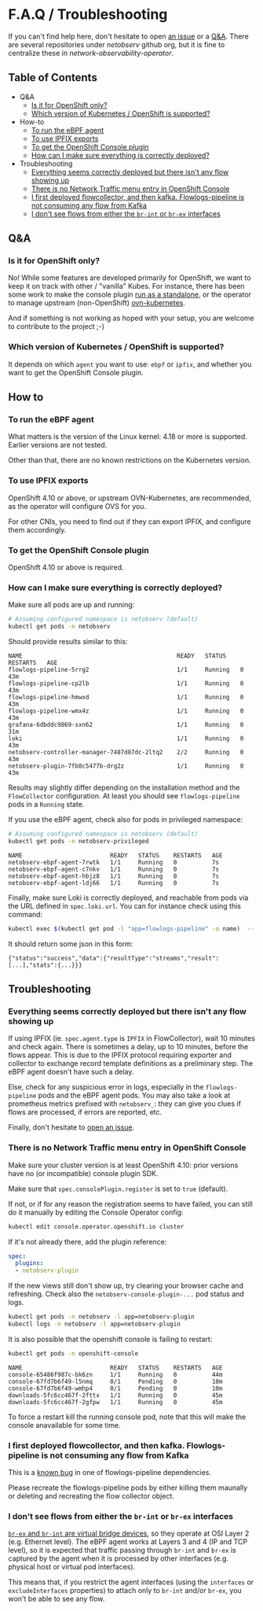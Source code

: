 # F.A.Q / Troubleshooting

If you can't find help here, don't hesitate to open [an issue](https://github.com/netobserv/network-observability-operator/issues) or a [Q&A](https://github.com/netobserv/network-observability-operator/discussions/categories/q-a). There are several repositories under _netobserv_ github org, but it is fine to centralize these in _network-observability-operator_.

## Table of Contents

* Q&A
  * [Is it for OpenShift only?](#is-it-for-openshift-only)
  * [Which version of Kubernetes / OpenShift is supported?](#which-version-of-kubernetes--openshift-is-supported)
* How-to
  * [To run the eBPF agent](#to-run-the-ebpf-agent)
  * [To use IPFIX exports](#to-use-ipfix-exports)
  * [To get the OpenShift Console plugin](#to-get-the-openshift-console-plugin)
  * [How can I make sure everything is correctly deployed?](#how-can-i-make-sure-everything-is-correctly-deployed)
* Troubleshooting
  * [Everything seems correctly deployed but there isn't any flow showing up](#everything-seems-correctly-deployed-but-there-isnt-any-flow-showing-up)
  * [There is no Network Traffic menu entry in OpenShift Console](#there-is-no-network-traffic-menu-entry-in-openshift-console)
  * [I first deployed flowcollector, and then kafka. Flowlogs-pipeline is not consuming any flow from Kafka](#i-first-deployed-flowcollector-and-then-kafka-flowlogs-pipeline-is-not-consuming-any-flow-from-kafka)
  * [I don't see flows from either the `br-int` or `br-ex` interfaces](#i-dont-see-flows-from-either-the-br-int-or-br-ex-interfaces)

## Q&A

### Is it for OpenShift only?

No! While some features are developed primarily for OpenShift, we want to keep it on track with other / "vanilla" Kubes. For instance, there has been some work to make the console plugin [run as a standalone](https://github.com/netobserv/network-observability-console-plugin/pull/163), or the operator to manage upstream (non-OpenShift) [ovn-kubernetes](https://github.com/netobserv/network-observability-operator/pull/97).

And if something is not working as hoped with your setup, you are welcome to contribute to the project ;-)

### Which version of Kubernetes / OpenShift is supported?

It depends on which `agent` you want to use: `ebpf` or `ipfix`, and whether you want to get the OpenShift Console plugin.

## How to

### To run the eBPF agent

What matters is the version of the Linux kernel: 4.18 or more is supported. Earlier versions are not tested.

Other than that, there are no known restrictions on the Kubernetes version.

### To use IPFIX exports

OpenShift 4.10 or above, or upstream OVN-Kubernetes, are recommended, as the operator will configure OVS for you.

For other CNIs, you need to find out if they can export IPFIX, and configure them accordingly.

### To get the OpenShift Console plugin

OpenShift 4.10 or above is required.

### How can I make sure everything is correctly deployed?

Make sure all pods are up and running:

```bash
# Assuming configured namespace is netobserv (default)
kubectl get pods -n netobserv
```

Should provide results similar to this:

```
NAME                                            READY   STATUS    RESTARTS   AGE
flowlogs-pipeline-5rrg2                         1/1     Running   0          43m
flowlogs-pipeline-cp2lb                         1/1     Running   0          43m
flowlogs-pipeline-hmwxd                         1/1     Running   0          43m
flowlogs-pipeline-wmx4z                         1/1     Running   0          43m
grafana-6dbddc9869-sxn62                        1/1     Running   0          31m
loki                                            1/1     Running   0          43m
netobserv-controller-manager-7487d87dc-2ltq2    2/2     Running   0          43m
netobserv-plugin-7fb8c5477b-drg2z               1/1     Running   0          43m
```

Results may slightly differ depending on the installation method and the `FlowCollector` configuration. At least you should see `flowlogs-pipeline` pods in a `Running` state.

If you use the eBPF agent, check also for pods in privileged namespace:

```bash
# Assuming configured namespace is netobserv (default)
kubectl get pods -n netobserv-privileged
```

```
NAME                         READY   STATUS    RESTARTS   AGE
netobserv-ebpf-agent-7rwtk   1/1     Running   0          7s
netobserv-ebpf-agent-c7nkv   1/1     Running   0          7s
netobserv-ebpf-agent-hbjz8   1/1     Running   0          7s
netobserv-ebpf-agent-ldj66   1/1     Running   0          7s

```

Finally, make sure Loki is correctly deployed, and reachable from pods via the URL defined in `spec.loki.url`. You can for instance check using this command:

```bash
kubectl exec $(kubectl get pod -l "app=flowlogs-pipeline" -o name)  -- curl  -G -s "`kubectl get flowcollector cluster -o=jsonpath={.spec.loki.url}`loki/api/v1/query" --data-urlencode 'query={app="netobserv-flowcollector"}' --data-urlencode 'limit=1'
```

It should return some json in this form:

```
{"status":"success","data":{"resultType":"streams","result":[...],"stats":{...}}}
```

## Troubleshooting

### Everything seems correctly deployed but there isn't any flow showing up

If using IPFIX (ie. `spec.agent.type` is `IPFIX` in FlowCollector), wait 10 minutes and check again. There is sometimes a delay, up to 10 minutes, before the flows appear. This is due to the IPFIX protocol requiring exporter and collector to exchange record template definitions as a preliminary step. The eBPF agent doesn't have such a delay.

Else, check for any suspicious error in logs, especially in the `flowlogs-pipeline` pods and the eBPF agent pods. You may also take a look at prometheus metrics prefixed with `netobserv_`: they can give you clues if flows are processed, if errors are reported, etc.

Finally, don't hesitate to [open an issue](https://github.com/netobserv/network-observability-operator/issues).

### There is no Network Traffic menu entry in OpenShift Console

Make sure your cluster version is at least OpenShift 4.10: prior versions have no (or incompatible) console plugin SDK.

Make sure that `spec.consolePlugin.register` is set to `true` (default).

If not, or if for any reason the registration seems to have failed, you can still do it manually by editing the Console Operator config:

```bash
kubectl edit console.operator.openshift.io cluster
```

If it's not already there, add the plugin reference:

```yaml
spec:
  plugins:
  - netobserv-plugin
```

If the new views still don't show up, try clearing your browser cache and refreshing. Check also the `netobserv-console-plugin-...` pod status and logs.

```bash
kubectl get pods -n netobserv -l app=netobserv-plugin
kubectl logs -n netobserv -l app=netobserv-plugin
```

It is also possible that the openshift console is failing to restart:
```bash
kubectl get pods -n openshift-console
```

```
NAME                         READY   STATUS    RESTARTS   AGE
console-65486f987c-bk6zn     1/1     Running   0          44m
console-67fd7b6f49-l5nmq     0/1     Pending   0          10m
console-67fd7b6f49-wmhp4     0/1     Pending   0          10m
downloads-5fc6cc467f-2fttx   1/1     Running   0          45m
downloads-5fc6cc467f-2gfpw   1/1     Running   0          45m
```

To force a restart kill the running console pod, note that this will make the console anavailable for some time.

### I first deployed flowcollector, and then kafka. Flowlogs-pipeline is not consuming any flow from Kafka

This is a [known bug](https://github.com/segmentio/kafka-go/issues/1044) in one of flowlogs-pipeline dependencies.

Please recreate the flowlogs-pipeline pods by either killing them maunally or deleting and recreating the flow collector object.

### I don't see flows from either the `br-int` or `br-ex` interfaces

[`br-ex` and `br-int` are virtual bridge devices](https://access.redhat.com/documentation/en-us/red_hat_openstack_platform/16.0/html/networking_guide/bridge-mappings),
so they operate at OSI Layer 2 (e.g. Ethernet level). The eBPF agent works at Layers 3 and 4
(IP and TCP level), so it is expected that traffic passing through `br-int` and `br-ex` is captured
by the agent when it is processed by other interfaces (e.g. physical host or virtual pod interfaces).

This means that, if you restrict the agent interfaces (using the `interfaces` or `excludeInterfaces`
properties) to attach only to `br-int` and/or `br-ex`, you won't be able to see any flow.
